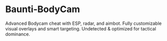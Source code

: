 # Baunti-BodyCam
Advanced Bodycam cheat with ESP, radar, and aimbot. Fully customizable visual overlays and smart targeting. Undetected &amp; optimized for tactical dominance.
